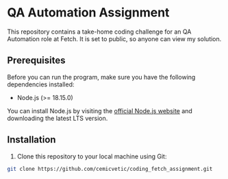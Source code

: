 # QA Automation Assignment

This repository contains a take-home coding challenge for an QA Automation role at Fetch. It is set to public, so anyone can view my solution.


## Prerequisites

Before you can run the program, make sure you have the following dependencies installed:

- Node.js (>= 18.15.0)

You can install Node.js by visiting the [official Node.js website](https://nodejs.org/) and downloading the latest LTS version.

## Installation

1. Clone this repository to your local machine using Git:

```bash
git clone https://github.com/cemicvetic/coding_fetch_assignment.git
